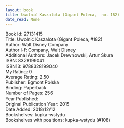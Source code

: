 ```yaml
---
layout: book
title: Uwolnić Kaszalota (Gigant Poleca,  no. 182)
date_read: None
---
```


Book Id: 27131415<br />
Title: Uwolnić Kaszalota (Gigant Poleca, #182)<br />
Author: Walt Disney Company<br />
Author l-f: Company, Walt Disney<br />
Additional Authors: Jacek Drewnowski, Artur Skura<br />
ISBN: 8328199041<br />
ISBN13: 9788328199040<br />
My Rating: 0<br />
Average Rating: 2.50<br />
Publisher: Egmont Polska<br />
Binding: Paperback<br />
Number of Pages: 256<br />
Year Published: <br />
Original Publication Year: 2015<br />
Date Added: 2018/12/12<br />
Bookshelves: kupka-wstydu<br />
Bookshelves with positions: kupka-wstydu (#108)<br />

